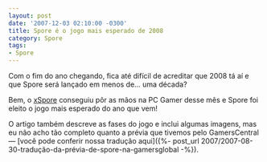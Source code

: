 ```yaml
---
layout: post
date: '2007-12-03 02:10:00 -0300'
title: Spore é o jogo mais esperado de 2008
category: Spore
tags:
- Spore
---
```

Com o fim do ano chegando, fica até difícil de acreditar que 2008 tá aí e que
Spore será lançado em menos de… uma década?

Bem, o [xSpore](http://www.xspore.com/news/309_spore_pcgamer.html) conseguiu pôr
as mãos na PC Gamer desse mês e Spore foi eleito o jogo mais esperado do ano que
vem!

O artigo também descreve as fases do jogo e inclui algumas imagens, mas eu não
acho tão completo quanto a prévia que tivemos pelo GamersCentral — [você pode
conferir nossa tradução aqui]({%- post_url 2007/2007-08-30-tradução-da-prévia-de-spore-na-gamersglobal -%}).